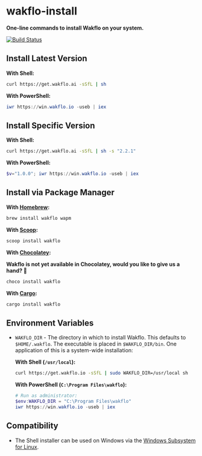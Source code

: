 # wakflo-install

**One-line commands to install Wakflo on your system.**

[![Build Status](https://github.com/wakflo/wakflo-install/workflows/ci/badge.svg?branch=main)](https://github.com/wakflo/wakflo-install/actions)

## Install Latest Version

**With Shell:**

```sh
curl https://get.wakflo.ai -sSfL | sh
```

**With PowerShell:**  

```powershell
iwr https://win.wakflo.io -useb | iex
```

## Install Specific Version

**With Shell:**

```sh
curl https://get.wakflo.ai -sSfL | sh -s "2.2.1"
```

**With PowerShell:**

```powershell
$v="1.0.0"; iwr https://win.wakflo.io -useb | iex
```

## Install via Package Manager

**With [Homebrew](https://formulae.brew.sh/formula/wakflo):**

```sh
brew install wakflo wapm
```

**With [Scoop](https://github.com/ScoopInstaller/Main/blob/master/bucket/wakflo.json):**

```powershell
scoop install wakflo
```

**With [Chocolatey](https://chocolatey.org/packages/wakflo):**

**Wakflo is not yet available in Chocolatey, would you like to give us a hand? 🤗**

```powershell
choco install wakflo
```

**With [Cargo](https://crates.io/crates/wakflo-cli/):**


```sh
cargo install wakflo
```

## Environment Variables

- `WAKFLO_DIR` - The directory in which to install Wakflo. This defaults to
  `$HOME/.wakflo`. The executable is placed in `$WAKFLO_DIR/bin`. One
  application of this is a system-wide installation:

  **With Shell (`/usr/local`):**

  ```sh
  curl https://get.wakflo.io -sSfL | sudo WAKFLO_DIR=/usr/local sh
  ```

  **With PowerShell (`C:\Program Files\wakflo`):**

  ```powershell
  # Run as administrator:
  $env:WAKFLO_DIR = "C:\Program Files\wakflo"
  iwr https://win.wakflo.io -useb | iex
  ```

## Compatibility

- The Shell installer can be used on Windows via the [Windows Subsystem for Linux](https://docs.microsoft.com/en-us/windows/wsl/about).
